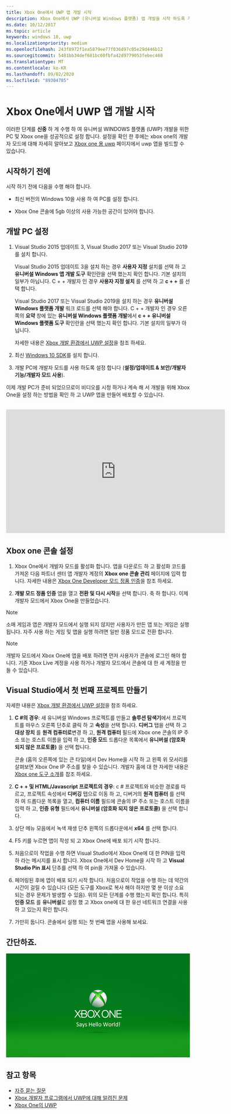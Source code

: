 ```yaml
---
title: Xbox One에서 UWP 앱 개발 시작
description: Xbox One에서 UWP (유니버설 Windows 플랫폼) 앱 개발을 시작 하도록 개발 PC와 Xbox one 콘솔을 설정 하는 방법에 대해 알아봅니다.
ms.date: 10/12/2017
ms.topic: article
keywords: windows 10, uwp
ms.localizationpriority: medium
ms.openlocfilehash: 243f8972f1ea5879ee77f036d97c05e29d446b12
ms.sourcegitcommit: 5481bb34def681bc60fbfa42d9779053febec468
ms.translationtype: MT
ms.contentlocale: ko-KR
ms.lasthandoff: 09/02/2020
ms.locfileid: "89304705"
---
```

# <a name="getting-started-with-uwp-app-development-on-xbox-one"></a>Xbox One에서 UWP 앱 개발 시작

이러한 단계를 **신중** 하 게 수행 하 여 유니버설 WINDOWS 플랫폼 (UWP) 개발을 위한 PC 및 Xbox one을 성공적으로 설정 합니다. 설정을 확인 한 후에는 xbox one의 개발자 모드에 대해 자세히 알아보고 [Xbox one 용 uwp](index.md) 페이지에서 uwp 앱을 빌드할 수 있습니다. 

## <a name="before-you-start"></a>시작하기 전에

시작 하기 전에 다음을 수행 해야 합니다.
-   최신 버전의 Windows 10을 사용 하 여 PC를 설정 합니다.
<!-- -  Install Microsoft Visual Studio 2015 Update 3 or Microsoft Visual Studio 2019.

    > [!NOTE]
    > Visual Studio 2019 is required if you are using the Windows 10, build 15063 SDK. -->

- Xbox One 콘솔에 5gb 이상의 사용 가능한 공간이 있어야 합니다.

## <a name="setting-up-your-development-pc"></a>개발 PC 설정

1.  Visual Studio 2015 업데이트 3, Visual Studio 2017 또는 Visual Studio 2019를 설치 합니다.

    Visual Studio 2015 업데이트 3을 설치 하는 경우 **사용자 지정** 설치를 선택 하 고 **유니버설 Windows 앱 개발 도구** 확인란을 선택 했는지 확인 합니다. 기본 설치의 일부가 아닙니다. C + + 개발자 인 경우 **사용자 지정 설치** 를 선택 하 고 **c + +** 를 선택 합니다.

    Visual Studio 2017 또는 Visual Studio 2019을 설치 하는 경우 **유니버설 Windows 플랫폼 개발** 워크 로드를 선택 해야 합니다. C + + 개발자 인 경우 오른쪽의 **요약** 창에 있는 **유니버설 Windows 플랫폼 개발**에서 **c + + 유니버설 Windows 플랫폼 도구** 확인란을 선택 했는지 확인 합니다. 기본 설치의 일부가 아닙니다.

    자세한 내용은 [Xbox 개발 환경에서 UWP 설정](development-environment-setup.md)을 참조 하세요.

2.  최신 [Windows 10 SDK](https://developer.microsoft.com/windows/downloads/windows-10-sdk)를 설치 합니다.

3.  개발 PC에 개발자 모드를 사용 하도록 설정 합니다 (**설정/업데이트 & 보안/개발자 기능/개발자 모드 사용**).

이제 개발 PC가 준비 되었으므로이 비디오를 시청 하거나 계속 해 서 개발을 위해 Xbox One을 설정 하는 방법을 확인 하 고 UWP 앱을 만들어 배포할 수 있습니다.
</br>
</br>
<iframe src="https://channel9.msdn.com/Events/Xbox/App-Dev-on-Xbox/Get-started-with-App-Dev-on-Xbox/player#time=51s:paused" width="600" height="338"  allowFullScreen frameBorder="0"></iframe>

## <a name="setting-up-your-xbox-one-console"></a>Xbox one 콘솔 설정

1.  Xbox One에서 개발자 모드를 활성화 합니다. 앱을 다운로드 하 고 활성화 코드를 가져온 다음 파트너 센터 앱 개발자 계정의 **Xbox one 콘솔 관리** 페이지에 입력 합니다. 자세한 내용은 [Xbox One Developer 모드 정품 인증](devkit-activation.md)을 참조 하세요. 

2.  **개발 모드 정품 인증** 앱을 열고 **전환 및 다시 시작**을 선택 합니다. 축 하 합니다. 이제 개발자 모드에서 Xbox One을 만들었습니다.
  
  > [!NOTE]
  > 소매 게임과 앱은 개발자 모드에서 실행 되지 않지만 사용자가 만든 앱 또는 게임은 실행 됩니다. 자주 사용 하는 게임 및 앱을 실행 하려면 일반 정품 모드로 전환 합니다.
    
  > [!NOTE]
  > 개발자 모드에서 Xbox One에 앱을 배포 하려면 먼저 사용자가 콘솔에 로그인 해야 합니다. 기존 Xbox Live 계정을 사용 하거나 개발자 모드에서 콘솔에 대 한 새 계정을 만들 수 있습니다. 

## <a name="creating-your-first-project-in-visual-studio"></a>Visual Studio에서 첫 번째 프로젝트 만들기

자세한 내용은 [Xbox 개발 환경에서 UWP 설정](development-environment-setup.md)을 참조 하세요.

1.  **C #의 경우**: 새 유니버설 Windows 프로젝트를 만들고 **솔루션 탐색기**에서 프로젝트를 마우스 오른쪽 단추로 클릭 하 고 **속성**을 선택 합니다. **디버그** 탭을 선택 하 고 **대상 장치** 를 **원격 컴퓨터로**변경 하 고, **원격 컴퓨터** 필드에 Xbox one 콘솔의 IP 주소 또는 호스트 이름을 입력 하 고, **인증 모드** 드롭다운 목록에서 **유니버설 (암호화 되지 않은 프로토콜)** 을 선택 합니다.   

    콘솔 (홈의 오른쪽에 있는 큰 타일)에서 Dev Home을 시작 하 고 왼쪽 위 모서리를 살펴보면 Xbox One IP 주소를 찾을 수 있습니다. 개발자 홈에 대 한 자세한 내용은 [Xbox one 도구 소개](introduction-to-xbox-tools.md)를 참조 하세요.  

2.  **C + + 및 HTML/Javascript 프로젝트의 경우**: c # 프로젝트와 비슷한 경로를 따르고, 프로젝트 속성에서 **디버깅** 탭으로 이동 하 고, 디버거의 **원격 컴퓨터** 를 선택 하 여 드롭다운 목록을 열고, **컴퓨터 이름** 필드에 콘솔의 IP 주소 또는 호스트 이름을 입력 하 고, **인증 유형** 필드에서 **유니버설 (암호화 되지 않은 프로토콜)** 을 선택 합니다.

3. 상단 메뉴 모음에서 녹색 재생 단추 왼쪽의 드롭다운에서 **x64** 를 선택 합니다.
   
4.  F5 키를 누르면 앱이 작성 되 고 Xbox One에 배포 되기 시작 합니다.
  
5.  처음으로이 작업을 수행 하면 Visual Studio에서 Xbox One에 대 한 PIN을 입력 하 라는 메시지를 표시 합니다. Xbox One에서 Dev Home을 시작 하 고 **Visual Studio Pin 표시** 단추를 선택 하 여 pin을 가져올 수 있습니다.
  
6.  페어링된 후에 앱이 배포 되기 시작 합니다. 처음으로이 작업을 수행 하는 데 약간의 시간이 걸릴 수 있습니다 (모든 도구를 Xbox로 복사 해야 하지만 몇 분 이상 소요 되는 경우 문제가 발생할 수 있음). 위의 모든 단계를 수행 했는지 확인 합니다. 특히 **인증 모드** 를 **유니버설**로 설정 했 고 Xbox one에 대 한 유선 네트워크 연결을 사용 하 고 있는지 확인 합니다.  

7. 가만히 둡니다. 콘솔에서 실행 되는 첫 번째 앱을 사용해 보세요.  

## <a name="thats-it"></a>간단하죠.

![Hello World](images/getting-started-hello-world.png)

## <a name="see-also"></a>참고 항목  
- [자주 묻는 질문](frequently-asked-questions.md)  
- [Xbox 개발자 프로그램에서 UWP에 대해 알려진 문제](known-issues.md)
- [Xbox One의 UWP](index.md) 
